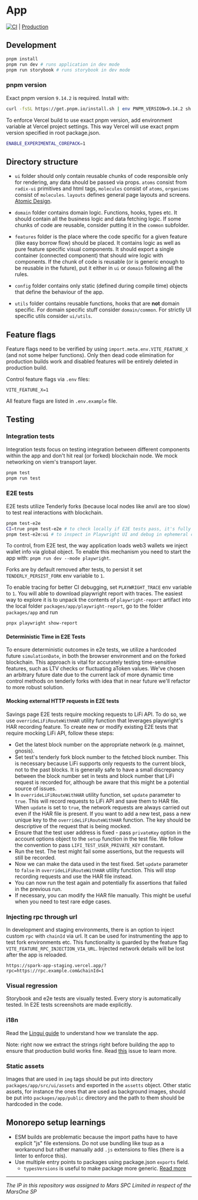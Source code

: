 # App

[![CI](https://github.com/marsfoundation/app-public/actions/workflows/ci.yml/badge.svg)](https://github.com/marsfoundation/app-public/actions/workflows/ci.yml)
| [Production](https://app.spark.fi/)

## Development

```sh
pnpm install
pnpm run dev # runs application in dev mode
pnpm run storybook # runs storybook in dev mode
```

### pnpm version

Exact pnpm version `9.14.2` is required. Install with:

```sh
curl -fsSL https://get.pnpm.io/install.sh | env PNPM_VERSION=9.14.2 sh -
```

To enforce Vercel build to use exact pnpm version, add environment variable at Vercel project settings. This way Vercel will use exact pnpm version specified in root package.json.
```sh
ENABLE_EXPERIMENTAL_COREPACK=1
```


## Directory structure

- `ui` folder should only contain reusable chunks of code responsible only for rendering, any data should be passed via
  props. `atoms` consist from `radix-ui` primitives and html tags, `molecules` consist of `atoms`, `organisms` consist
  of `molecules`. `layouts` defines general page layouts and screens.
  [Atomic Design](https://bradfrost.com/blog/post/atomic-web-design/).

- `domain` folder contains domain logic. Functions, hooks, types etc. It should contain all the business logic and data
  fetching logic. If some chunks of code are reusable, consider putting it in the `common` subfolder.

- `features` folder is the place where the code specific for a given feature (like easy borrow flow) should be placed.
  It contains logic as well as pure feature specific visual components. It should export a single container (connected
  component) that should wire logic with components. If the chunk of code is reusable (or is generic enough to be
  reusable in the future), put it either in `ui` or `domain` following all the rules.

- `config` folder contains only static (defined during compile time) objects that define the behaviour of the app.

- `utils` folder contains reusable functions, hooks that are **not** domain specific. For domain specific stuff consider
  `domain/common`. For strictly UI specific utils consider `ui/utils`.

## Feature flags

Feature flags need to be verified by using `import.meta.env.VITE_FEATURE_X` (and not some helper functions). Only then
dead code elimination for production builds work and disabled features will be entirely deleted in production build.

Control feature flags via `.env` files:

```
VITE_FEATURE_X=1
```

All feature flags are listed in `.env.example` file.

## Testing

### Integration tests

Integration tests focus on testing integration between different components within the app and don't hit real (or
forked) blockchain node. We mock networking on viem's transport layer.

```sh
pnpm test
pnpm run test
```

### E2E tests

E2E tests utilize Tenderly forks (because local nodes like anvil are too slow) to test real interactions with
blockchain.

```sh
pnpm test-e2e
CI=true pnpm test-e2e # to check locally if E2E tests pass, it's fully parallel, will record trace and retry failed tests (we do the same on CI)
pnpm test-e2e:ui # to inspect in Playwright UI and debug in ephemeral chrome window
```

To control, from E2E test, the way application loads web3 wallets we inject wallet info via global object. To enable
this mechanism you need to start the app with: `pnpm run dev --mode playwright`.

Forks are by default removed after tests, to persist it set `TENDERLY_PERSIST_FORK` env variable to `1`.

To enable tracing for better CI debugging, set `PLAYWRIGHT_TRACE` env variable to `1`. You will able to download
playwright report with traces. The easiest way to explore it is to unpack the contents of `playwright-report` artifact
into the local folder `packages/app/playwright-report`, go to the folder `packages/app` and run

```sh
pnpx playwright show-report
```

#### Deterministic Time in E2E Tests

To ensure deterministic outcomes in e2e tests, we utilize a hardcoded future `simulationDate`, in both the browser
environment and on the forked blockchain. This approach is vital for accurately testing time-sensitive features, such as
LTV checks or fluctuating aToken values. We've chosen an arbitrary future date due to the current lack of more dynamic
time control methods on tenderly forks with idea that in near future we'll refactor to more robust solution.

#### Mocking external HTTP requests in E2E tests

Savings page E2E tests require mocking requests to LiFi API. To do so, we use `overrideLiFiRouteWithHAR` utility function
that leverages playwright's HAR recording feature. To create new or modify existing E2E tests that require mocking LiFi API,
follow these steps:
- Get the latest block number on the appropriate network (e.g. mainnet, gnosis).
- Set test's tenderly fork block number to the fetched block number. This is necessary because LiFi supports only requests
to the current block, not to the past blocks. It is generally safe to have a small discrepancy between the block number set in
tests and block number that LiFi request is recorded for, although be aware that this might be a potential source of issues.
- In `overrideLiFiRouteWithHAR` utility function, set `update` parameter to `true`. This will record requests to LiFi API and
save them to HAR file. When `update` is set to `true`, the network requests are always carried out even if the HAR file is present.
If you want to add a new test, pass a new unique key to the `overrideLiFiRouteWithHAR` function. The key should be descriptive
of the request that is being mocked.
- Ensure that the test user address is fixed - pass `privateKey` option in the account options object to the `setup` function in the test file.
We follow the convention to pass `LIFI_TEST_USER_PRIVATE_KEY` constant.
- Run the test. The test might fail some assertions, but the requests will still be recorded.
- Now we can make the data used in the test fixed. Set `update` parameter to `false` in `overrideLiFiRouteWithHAR` utility function.
This will stop recording requests and use the HAR file instead.
- You can now run the test again and potentially fix assertions that failed in the previous run.
- If necessary, you can modify the HAR file manually. This might be useful when you need to test rare edge cases.

### Injecting rpc through url

In development and staging environments, there is an option to inject custom `rpc` with `chainId` via url. It can be used for instrumenting the app to test fork environments etc.
This functionality is guarded by the feature flag `VITE_FEATURE_RPC_INJECTION_VIA_URL`. Injected network details will be lost after the app is reloaded.
```
https://spark-app-staging.vercel.app/?rpc=https://rpc.example.com&chainId=1
```


### Visual regression

Storybook and e2e tests are visually tested. Every story is automatically tested. In E2E tests screenshots are made
explicitly.

### i18n

Read the [Lingui guide](https://lingui.dev/tutorials/setup-react) to understand how we translate the app.

Note: right now we extract the strings right before building the app to ensure that production build works fine. Read
[this](https://github.com/lingui/js-lingui/issues/1803) issue to learn more.

### Static assets

Images that are used in `img` tags should be put into directory `packages/app/src/ui/assets` and exported in the `assetts` object. Other static assets, for instance the ones that are used as background images, should be put into `packages/app/public` directory and the path to them should be hardcoded in the code.

## Monorepo setup learnings

* ESM builds are problematic because the import paths have to have explicit "js" file extensions. Do not use bundling like tsup as a workaround but rather manually add `.js` extensions to files (there is a linter to enforce this).
* Use multiple entry points to packages using package.json `exports` field.
  * `typesVersions` is useful to make package more generic. [Read more](https://github.com/sveltejs/kit/issues/9007#issuecomment-1426900538)

---

_The IP in this repository was assigned to Mars SPC Limited in respect of the MarsOne SP_
